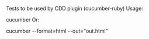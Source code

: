 
Tests to be used by CDD plugin (cucumber-ruby)
Usage:

cucumber
Or:

cucumber --format=html --out="out.html"
